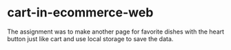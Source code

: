 # cart-in-ecommerce-web
The assignment was  to make another page for favorite dishes with the heart button just like cart and use local storage to save the data.
